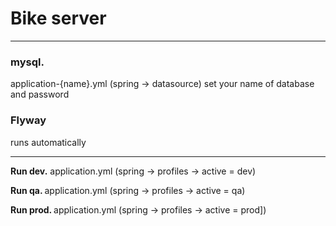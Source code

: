 
<h1>Bike server</h1>
<hr>
<h3>mysql.</h3> application-{name}.yml (spring -> datasource) set your name of database and password

<h3>Flyway</h3>
runs automatically
<hr>

<b>Run dev.</b> application.yml (spring -> profiles -> active = dev)

<b>Run qa. </b> application.yml (spring -> profiles -> active = qa)

<b>Run prod. </b> application.yml (spring -> profiles -> active = prod])